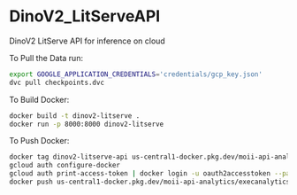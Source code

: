 # DinoV2_LitServeAPI
DinoV2 LitServe API for inference on cloud

To Pull the Data run:
```bash
export GOOGLE_APPLICATION_CREDENTIALS='credentials/gcp_key.json'
dvc pull checkpoints.dvc
```

To Build Docker:
```bash
docker build -t dinov2-litserve .
docker run -p 8000:8000 dinov2-litserve
```

To Push Docker:
```bash
docker tag dinov2-litserve-api us-central1-docker.pkg.dev/moii-api-analytics/execanalytics/vertical_market:v0.0.2
gcloud auth configure-docker
gcloud auth print-access-token | docker login -u oauth2accesstoken --password-stdin https://us-central1-docker.pkg.dev
docker push us-central1-docker.pkg.dev/moii-api-analytics/execanalytics/vertical_market:v0.0.2
```

